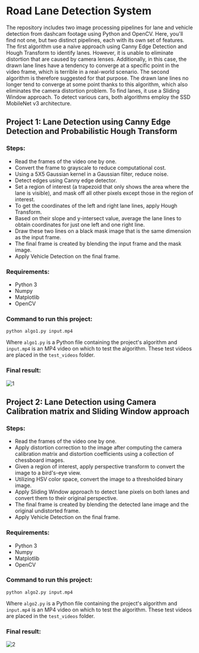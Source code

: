 # Road Lane Detection System

The repository includes two image processing pipelines for lane and vehicle detection from dashcam footage using Python and OpenCV. Here, you'll find not one, but two distinct pipelines, each with its own set of features. The first algorithm use a naive approach using Canny Edge Detection and Hough Transform to identify lanes. However, it is unable to eliminate distortion that are caused by camera lenses. Additionally, in this case, the drawn lane lines have a tendency to converge at a specific point in the video frame, which is terrible in a real-world scenario. The second algorithm is therefore suggested for that purpose. The drawn lane lines no longer tend to converge at some point thanks to this algorithm, which also eliminates the camera distortion problem. To find lanes, it use a Sliding Window approach. To detect various cars, both algorithms employ the SSD MobileNet v3 architecture.


Project 1: Lane Detection using Canny Edge Detection and Probabilistic Hough Transform
---

### Steps:
* Read the frames of the video one by one.
* Convert the frame to grayscale to reduce computational cost.
* Using a 5X5 Gaussian kernel in a Gaussian filter, reduce noise.
* Detect edges using Canny edge detector.
* Set a region of interest (a trapezoid that only shows the area where the lane is visible), and mask off all other pixels except those in the region of interest.
* To get the coordinates of the left and right lane lines, apply Hough Transform.
* Based on their slope and y-intersect value, average the lane lines to obtain coordinates for just one left and one right line.
* Draw these two lines on a black mask image that is the same dimension as the input frame.
* The final frame is created by blending the input frame and the mask image.
* Apply Vehicle Detection on the final frame.

### Requirements:
* Python 3
* Numpy
* Matplotlib
* OpenCV

### Command to run this project:
`python algo1.py input.mp4`

Where `algo1.py` is a Python file containing the project's algorithm and `input.mp4` is an MP4 video on which to test the algorithm. These test videos are placed in the `test_videos` folder.

### Final result:
![1](https://github.com/Shirsendu1260/road-lane-detection-system/assets/102348951/924f6507-5f33-46f2-a3f7-7a76095cccba)


Project 2: Lane Detection using Camera Calibration matrix and Sliding Window approach
---

### Steps:
* Read the frames of the video one by one.
* Apply distortion correction to the image after computing the camera calibration matrix and distortion coefficients using a collection of chessboard images.
* Given a region of interest, apply perspective transform to convert the image to a bird's-eye view.
* Utilizing HSV color space, convert the image to a thresholded binary image.
* Apply Sliding Window approach to detect lane pixels on both lanes and convert them to their original perspective.
* The final frame is created by blending the detected lane image and the original undistorted frame.
* Apply Vehicle Detection on the final frame.

### Requirements:
* Python 3
* Numpy
* Matplotlib
* OpenCV

### Command to run this project:
`python algo2.py input.mp4`

Where `algo2.py` is a Python file containing the project's algorithm and `input.mp4` is an MP4 video on which to test the algorithm. These test videos are placed in the `test_videos` folder.

### Final result:
![2](https://github.com/Shirsendu1260/road-lane-detection-system/assets/102348951/cd77fefd-8c74-404c-9a1c-0d5216a9d2f7)
